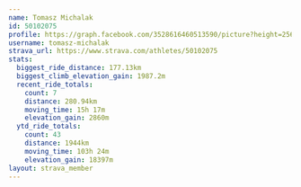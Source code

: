 ```yaml
---
name: Tomasz Michalak
id: 50102075
profile: https://graph.facebook.com/3528616460513590/picture?height=256&width=256
username: tomasz-michalak
strava_url: https://www.strava.com/athletes/50102075
stats:
  biggest_ride_distance: 177.13km
  biggest_climb_elevation_gain: 1987.2m
  recent_ride_totals:
    count: 7
    distance: 280.94km
    moving_time: 15h 17m
    elevation_gain: 2860m
  ytd_ride_totals:
    count: 43
    distance: 1944km
    moving_time: 103h 24m
    elevation_gain: 18397m
layout: strava_member
--- 
```

